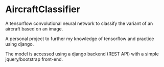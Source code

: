 # AircraftClassifier
A tensorflow convolutional neural network to classify the variant of an aircraft based on an image. 

A personal project to further my knowledge of tensorflow and practice using django.

The model is accessed using a django backend (REST API) with a simple jquery/bootstrap front-end.
